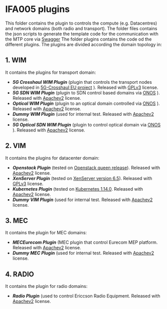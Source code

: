 
# IFA005 plugins
This folder contains the plugin to controls the compute (e.g. Datacentres) and network domains (both radio and transport).
The folder files contains the json scripts to generate the template code for the communication with the MTP core via [Swagger](https://editor.swagger.io/)
The folder plugins contains the code od the different plugins. 
The plugins are divided according the domain topology in:

## 1. WIM 
It contains the plugins for transport domain:
- **_5G Crosshaul WIM Plugin_** (plugin that controls the transport nodes developed in [5G-Crosshaul EU project](http://5g-crosshaul.eu/) ). Released with [GPLv3](https://www.gnu.org/licenses/gpl-3.0.en.html) license.
- **_5G SDN WIM Plugin_** (plugin to SDN control based domains via [ONOS](https://onosproject.org/) ). Released with [Apachev2](https://www.apache.org/licenses/LICENSE-2.0) license. 
- **_Optical WIM Plugin_** (plugin to an optical domain controlled via [ONOS](https://onosproject.org/) ). Released with [Apachev2](https://www.apache.org/licenses/LICENSE-2.0) license.
- **_Dummy WIM Plugin_** (used for internal test. Released with [Apachev2](https://www.apache.org/licenses/LICENSE-2.0) license.
- **_5G Optical SDN WIM Plugin_** (plugin to control optical domain via [ONOS](https://onosproject.org/) ). Released with [Apachev2](https://www.apache.org/licenses/LICENSE-2.0) license.


## 2. VIM
It contains the plugins for datacenter domain:
- **_Openstack Plugin_** (tested on [Openstack queen release](https://releases.openstack.org/queens/)). Released with [Apachev2](https://www.apache.org/licenses/LICENSE-2.0) license.
- **_XenServer Plugin_** (tested on [XenServer version 6.5](https://xenserver.org/open-source-virtualization-download.html)). Released with [GPLv3](https://www.gnu.org/licenses/gpl-3.0.en.html) license.
- **_Kubernetes Plugin_** (tested on [Kubernetes 1.14.0](https://dl.k8s.io/v1.14.0/kubernetes.tar.gz). Released with [Apachev2](https://www.apache.org/licenses/LICENSE-2.0) license.
- **_Dummy VIM Plugin_** (used for internal test. Released with [Apachev2](https://www.apache.org/licenses/LICENSE-2.0) license.

## 3. MEC
It contains the plugin for MEC  domains:
- **_MECEurecom Plugin_** (MEC plugin that control Eurecom MEP platform. Released with [Apachev2](https://www.apache.org/licenses/LICENSE-2.0) license.
- **_Dummy MEC Plugin_** (used for internal test. Released with [Apachev2](https://www.apache.org/licenses/LICENSE-2.0) license.

## 4. RADIO
It contains the plugin for radio domains:
- **_Radio Plugin_** (used to control Ericcson Radio Equipment. Released with [Apachev2](https://www.apache.org/licenses/LICENSE-2.0) license.
